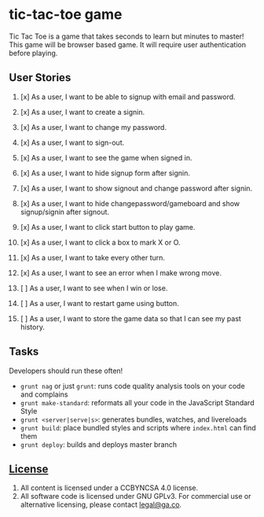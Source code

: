 # tic-tac-toe game

Tic Tac Toe is a game that takes seconds to learn but minutes to master! This game will be browser based game. It will require user authentication before playing.

## User Stories

1. [x] As a user, I want to be able to signup with email and password.
1. [x] As a user, I want to create a signin.
1. [x] As a user, I want to change my password.
1. [x] As a user, I want to sign-out.

1. [x] As a user, I want to see the game when signed in.
1. [x] As a user, I want to hide signup form after signin.
1. [x] As a user, I want to show signout and change password after signin.
1. [x] As a user, I want to hide changepassword/gameboard and show signup/signin after signout.

1. [x] As a user, I want to click start button to play game.
1. [x] As a user, I want to click a box to mark X or O.
1. [x] As a user, I want to take every other turn.
1. [x] As a user, I want to see an error when I make wrong move.
1. [ ] As a user, I want to see when I win or lose.

1. [ ] As a user, I want to restart game using button.
1. [ ] As a user, I want to store the game data so that I can see my past history.

## Tasks

Developers should run these often!

- `grunt nag` or just `grunt`: runs code quality analysis tools on your code
    and complains
- `grunt make-standard`: reformats all your code in the JavaScript Standard Style
- `grunt <server|serve|s>`: generates bundles, watches, and livereloads
- `grunt build`: place bundled styles and scripts where `index.html` can find
    them
- `grunt deploy`: builds and deploys master branch

## [License](LICENSE)

1. All content is licensed under a CC­BY­NC­SA 4.0 license.
1. All software code is licensed under GNU GPLv3. For commercial use or
    alternative licensing, please contact legal@ga.co.
